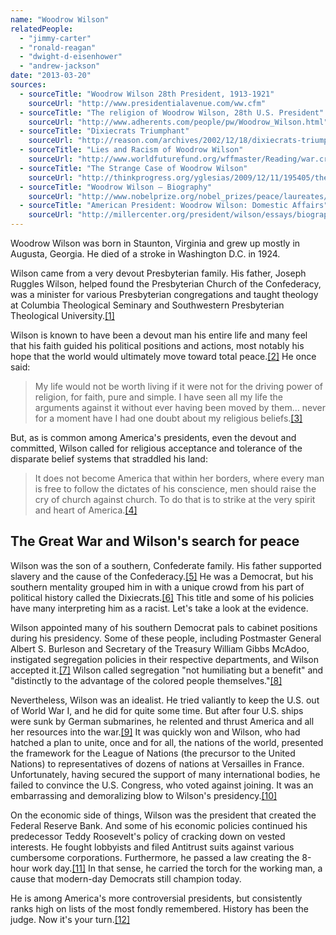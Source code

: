 ```yaml
---
name: "Woodrow Wilson"
relatedPeople:
  - "jimmy-carter"
  - "ronald-reagan"
  - "dwight-d-eisenhower"
  - "andrew-jackson"
date: "2013-03-20"
sources:
  - sourceTitle: "Woodrow Wilson 28th President, 1913-1921"
    sourceUrl: "http://www.presidentialavenue.com/ww.cfm"
  - sourceTitle: "The religion of Woodrow Wilson, 28th U.S. President"
    sourceUrl: "http://www.adherents.com/people/pw/Woodrow_Wilson.html"
  - sourceTitle: "Dixiecrats Triumphant"
    sourceUrl: "http://reason.com/archives/2002/12/18/dixiecrats-triumphant"
  - sourceTitle: "Lies and Racism of Woodrow Wilson"
    sourceUrl: "http://www.worldfuturefund.org/wffmaster/Reading/war.crimes/US/Wilson.htm#WILSONS%20RACISM"
  - sourceTitle: "The Strange Case of Woodrow Wilson"
    sourceUrl: "http://thinkprogress.org/yglesias/2009/12/11/195405/the-strange-case-of-woodrow-wilson/"
  - sourceTitle: "Woodrow Wilson – Biography"
    sourceUrl: "http://www.nobelprize.org/nobel_prizes/peace/laureates/1919/wilson-bio.html"
  - sourceTitle: "American President: Woodrow Wilson: Domestic Affairs"
    sourceUrl: "http://millercenter.org/president/wilson/essays/biography/4"
---
```


Woodrow Wilson was born in Staunton, Virginia and grew up mostly in Augusta, Georgia. He died of a stroke in Washington D.C. in 1924.

Wilson came from a very devout Presbyterian family. His father, Joseph Ruggles Wilson, helped found the Presbyterian Church of the Confederacy, was a minister for various Presbyterian congregations and taught theology at Columbia Theological Seminary and Southwestern Presbyterian Theological University.<a class="source-citation" href="#http://www.presidentialavenue.com/ww.cfm" title="Woodrow Wilson 28th President, 1913-1921">[1]</a>

Wilson is known to have been a devout man his entire life and many feel that his faith guided his political positions and actions, most notably his hope that the world would ultimately move toward total peace.<a class="source-citation" href="#http://www.adherents.com/people/pw/Woodrow_Wilson.html" title="The religion of Woodrow Wilson, 28th U.S. President">[2]</a> He once said:

>My life would not be worth living if it were not for the driving power of religion, for faith, pure and simple. I have seen all my life the arguments against it without ever having been moved by them… never for a moment have I had one doubt about my religious beliefs.<a class="source-citation" href="#http://www.adherents.com/people/pw/Woodrow_Wilson.html" title="The religion of Woodrow Wilson, 28th U.S. President">[3]</a>

But, as is common among America's presidents, even the devout and committed, Wilson called for religious acceptance and tolerance of the disparate belief systems that straddled his land:

>It does not become America that within her borders, where every man is free to follow the dictates of his conscience, men should raise the cry of church against church. To do that is to strike at the very spirit and heart of America.<a class="source-citation" href="#http://www.adherents.com/people/pw/Woodrow_Wilson.html" title="The religion of Woodrow Wilson, 28th U.S. President">[4]</a>

## 

## The Great War and Wilson's search for peace

Wilson was the son of a southern, Confederate family. His father supported slavery and the cause of the Confederacy.<a class="source-citation" href="#http://www.presidentialavenue.com/ww.cfm" title="Woodrow Wilson 28th President, 1913-1921">[5]</a> He was a Democrat, but his southern mentality grouped him in with a unique crowd from his part of political history called the Dixiecrats.<a class="source-citation" href="#http://reason.com/archives/2002/12/18/dixiecrats-triumphant" title="Dixiecrats Triumphant">[6]</a> This title and some of his policies have many interpreting him as a racist. Let's take a look at the evidence.

Wilson appointed many of his southern Democrat pals to cabinet positions during his presidency. Some of these people, including Postmaster General Albert S. Burleson and Secretary of the Treasury William Gibbs McAdoo, instigated segregation policies in their respective departments, and Wilson accepted it.<a class="source-citation" href="#http://www.worldfuturefund.org/wffmaster/Reading/war.crimes/US/Wilson.htm#WILSONS%20RACISM" title="Lies and Racism of Woodrow Wilson">[7]</a> Wilson called segregation "not humiliating but a benefit" and "distinctly to the advantage of the colored people themselves."<a class="source-citation" href="#http://www.worldfuturefund.org/wffmaster/Reading/war.crimes/US/Wilson.htm#WILSONS%20RACISM" title="Lies and Racism of Woodrow Wilson">[8]</a>

Nevertheless, Wilson was an idealist. He tried valiantly to keep the U.S. out of World War I, and he did for quite some time. But after four U.S. ships were sunk by German submarines, he relented and thrust America and all her resources into the war.<a class="source-citation" href="#http://thinkprogress.org/yglesias/2009/12/11/195405/the-strange-case-of-woodrow-wilson/" title="The Strange Case of Woodrow Wilson">[9]</a> It was quickly won and Wilson, who had hatched a plan to unite, once and for all, the nations of the world, presented the framework for the League of Nations (the precursor to the United Nations) to representatives of dozens of nations at Versailles in France. Unfortunately, having secured the support of many international bodies, he failed to convince the U.S. Congress, who voted against joining. It was an embarrassing and demoralizing blow to Wilson's presidency.<a class="source-citation" href="#http://www.nobelprize.org/nobel_prizes/peace/laureates/1919/wilson-bio.html" title="Woodrow Wilson – Biography">[10]</a>

On the economic side of things, Wilson was the president that created the Federal Reserve Bank. And some of his economic policies continued his predecessor Teddy Roosevelt's policy of cracking down on vested interests. He fought lobbyists and filed Antitrust suits against various cumbersome corporations. Furthermore, he passed a law creating the 8-hour work day.<a class="source-citation" href="#http://millercenter.org/president/wilson/essays/biography/4" title="American President: Woodrow Wilson: Domestic Affairs">[11]</a> In that sense, he carried the torch for the working man, a cause that modern-day Democrats still champion today.

He is among America's more controversial presidents, but consistently ranks high on lists of the most fondly remembered. History has been the judge. Now it's your turn.<a class="source-citation" href="#http://thinkprogress.org/yglesias/2009/12/11/195405/the-strange-case-of-woodrow-wilson/" title="The Strange Case of Woodrow Wilson">[12]</a>